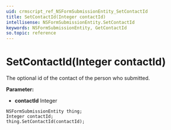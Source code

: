 ```yaml
---
uid: crmscript_ref_NSFormSubmissionEntity_SetContactId
title: SetContactId(Integer contactId)
intellisense: NSFormSubmissionEntity.SetContactId
keywords: NSFormSubmissionEntity, GetContactId
so.topic: reference
---
```


# SetContactId(Integer contactId)

The optional id of the contact of the person who submitted.

**Parameter:** 
 - **contactId** Integer

```crmscript
NSFormSubmissionEntity thing;
Integer contactId;
thing.SetContactId(contactId);
```

